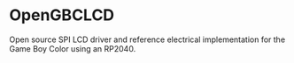 # OpenGBCLCD
Open source SPI LCD driver and reference electrical implementation for the Game Boy Color using an RP2040.
